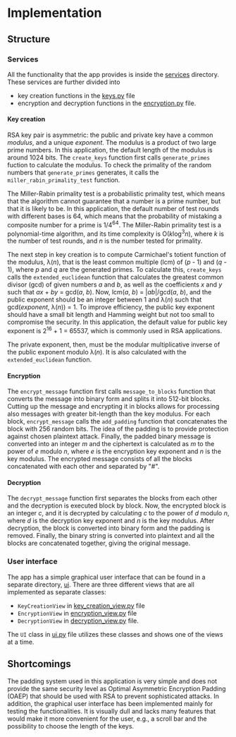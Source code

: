 # Implementation

## Structure

### Services

All the functionality that the app provides is inside the [services](https://github.com/SiniCode/keysmith/tree/main/src/services) directory.
These services are further divided into
* key creation functions in the [keys.py](https://github.com/SiniCode/keysmith/blob/main/src/services/keys.py) file
* encryption and decryption functions in the [encryption.py](https://github.com/SiniCode/keysmith/blob/main/src/services/encryption.py) file.

#### Key creation

RSA key pair is asymmetric: the public and private key have a common *modulus*, and a unique *exponent*.
The modulus is a product of two large prime numbers. In this application, the default length of the modulus is around 1024 bits. 
The `create_keys` function first calls `generate_primes` fuction to calculate the modulus. To check the primality of the random numbers that `generate_primes` generates, it calls the `miller_rabin_primality_test` function.

The Miller-Rabin primality test is a probabilistic primality test, which means that the algorithm cannot guarantee that a number is a prime number, but that it is likely to be.
In this application, the default number of test rounds with different bases is 64, which means that the probability of mistaking a composite number for a prime is 1/4<sup>64</sup>.
The Miller-Rabin primality test is a polynomial-time algorithm, and its time complexity is O(*k*log<sup>3</sup>*n*), where *k* is the number of test rounds, and *n* is the number tested for primality.

The next step in key creation is to compute Carmichael's totient function of the modulus, λ(*n*), that is the least common multiple (lcm) of (*p* - 1) and (*q* - 1), where *p* and *q* are the generated primes.
To calculate this, `create_keys` calls the `extended_euclidean` function that calculates the greatest common divisor (gcd) of given numbers *a* and *b*, as well as the coefficients *x* and *y* such that *ax* + *by* = gcd(*a*, *b*).
Now, lcm(*a*, *b*) = |*ab*|/gcd(*a*, *b*), and the public exponent should be an integer between 1 and λ(*n*) such that gcd(*exponent*, λ(*n*)) = 1.
To improve efficiency, the public key exponent should have a small bit length and Hamming weight but not too small to compromise the security.
In this application, the default value for public key exponent is 2<sup>16</sup> + 1 = 65537, which is commonly used in RSA applications.

The private exponent, then, must be the modular multiplicative inverse of the public exponent modulo λ(*n*). It is also calculated with the `extended_euclidean` function.

#### Encryption

The `encrypt_message` function first calls `message_to_blocks` function that converts the message into binary form and splits it into 512-bit blocks.
Cutting up the message and encrypting it in blocks allows for processing also messages with greater bit-length than the key modulus.
For each block, `encrypt_message` calls the `add_padding` function that concatenates the block with 256 random bits. The idea of the padding is to provide protection against chosen plaintext attack.
Finally, the padded binary message is converted into an integer *m* and the ciphertext is calculated as *m* to the power of *e* modulo *n*, where *e* is the encryption key exponent and *n* is the key modulus.
The encrypted message consists of all the blocks concatenated with each other and separated by "#".

#### Decryption

The `decrypt_message` function first separates the blocks from each other and the decryption is executed block by block.
Now, the encrypted block is an integer *c*, and it is decrypted by calculating *c* to the power of *d* modulo *n*, where *d* is the decryption key exponent and *n* is the key modulus.
After decryption, the block is converted into binary form and the padding is removed. Finally, the binary string is converted into plaintext and all the blocks are concatenated together, giving the original message.

### User interface

The app has a simple graphical user interface that can be found in a separate directory, [ui](https://github.com/SiniCode/keysmith/tree/main/src/ui).
There are three different views that are all implemented as separate classes:
* `KeyCreationView` in [key_creation_view.py](https://github.com/SiniCode/keysmith/blob/main/src/ui/key_creation_view.py) file
* `EncryptionView` in [encryption_view.py](https://github.com/SiniCode/keysmith/blob/main/src/ui/encryption_view.py) file
* `DecryptionView` in [decryption_view.py](https://github.com/SiniCode/keysmith/blob/main/src/ui/decryption_view.py) file.

The `UI` class in [ui.py](https://github.com/SiniCode/keysmith/blob/main/src/ui/ui.py) file utilizes these classes and shows one of the views at a time.

## Shortcomings

The padding system used in this application is very simple and does not provide the same security level as Optimal Asymmetric Encryption Padding (OAEP) that should be used with RSA to prevent sophisticated attacks.
In addition, the graphical user interface has been implemented mainly for testing the functionalities. It is visually dull and lacks many features that would make it more convenient for the user, e.g., a scroll bar and the possibility to choose the length of the keys.
